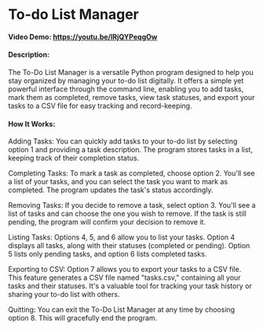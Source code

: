 # To-do List Manager
#### Video Demo:  <https://youtu.be/lRjQYPeqgOw>
#### Description:
The To-Do List Manager is a versatile Python program designed to help you stay organized by managing your to-do list digitally. It offers a simple yet powerful interface through the command line, enabling you to add tasks, mark them as completed, remove tasks, view task statuses, and export your tasks to a CSV file for easy tracking and record-keeping.

#### How It Works:

Adding Tasks: You can quickly add tasks to your to-do list by selecting option 1 and providing a task description. The program stores tasks in a list, keeping track of their completion status.

Completing Tasks: To mark a task as completed, choose option 2. You'll see a list of your tasks, and you can select the task you want to mark as completed. The program updates the task's status accordingly.

Removing Tasks: If you decide to remove a task, select option 3. You'll see a list of tasks and can choose the one you wish to remove. If the task is still pending, the program will confirm your decision to remove it.

Listing Tasks: Options 4, 5, and 6 allow you to list your tasks. Option 4 displays all tasks, along with their statuses (completed or pending). Option 5 lists only pending tasks, and option 6 lists completed tasks.

Exporting to CSV: Option 7 allows you to export your tasks to a CSV file. This feature generates a CSV file named "tasks.csv," containing all your tasks and their statuses. It's a valuable tool for tracking your task history or sharing your to-do list with others.

Quitting: You can exit the To-Do List Manager at any time by choosing option 8. This will gracefully end the program.




